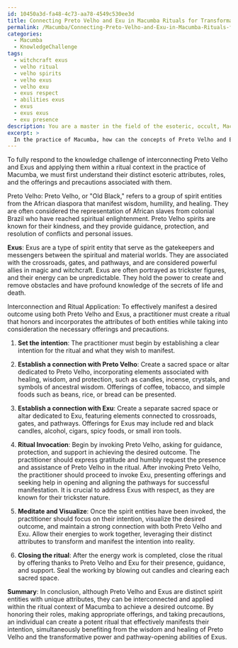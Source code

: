 ```yaml
---
id: 10450a3d-fa48-4c73-aa78-4549c530ee3d
title: Connecting Preto Velho and Exu in Macumba Rituals for Transformation
permalink: /Macumba/Connecting-Preto-Velho-and-Exu-in-Macumba-Rituals-for-Transformation/
categories:
  - Macumba
  - KnowledgeChallenge
tags:
  - witchcraft exus
  - velho ritual
  - velho spirits
  - velho exus
  - velho exu
  - exus respect
  - abilities exus
  - exus
  - exus exus
  - exu presence
description: You are a master in the field of the esoteric, occult, Macumba and Education. You are a writer of tests, challenges, books and deep knowledge on Macumba for initiates and students to gain deep insights and understanding from. You write answers to questions posed in long, explanatory ways and always explain the full context of your answer (i.e., related concepts, formulas, examples, or history), as well as the step-by-step thinking process you take to answer the challenges. Be rigorous and thorough, and summarize the key themes, ideas, and conclusions at the end.
excerpt: > 
  In the practice of Macumba, how can the concepts of Preto Velho and Exus be interconnected and applied within a ritual context to effectively manifest a desired outcome, taking into consideration their distinct esoteric attributes and the necessary offerings and precautions?
---
```

To fully respond to the knowledge challenge of interconnecting Preto Velho and Exus and applying them within a ritual context in the practice of Macumba, we must first understand their distinct esoteric attributes, roles, and the offerings and precautions associated with them.

Preto Velho:
Preto Velho, or "Old Black," refers to a group of spirit entities from the African diaspora that manifest wisdom, humility, and healing. They are often considered the representation of African slaves from colonial Brazil who have reached spiritual enlightenment. Preto Velho spirits are known for their kindness, and they provide guidance, protection, and resolution of conflicts and personal issues.

**Exus**:
Exus are a type of spirit entity that serve as the gatekeepers and messengers between the spiritual and material worlds. They are associated with the crossroads, gates, and pathways, and are considered powerful allies in magic and witchcraft. Exus are often portrayed as trickster figures, and their energy can be unpredictable. They hold the power to create and remove obstacles and have profound knowledge of the secrets of life and death.

Interconnection and Ritual Application:
To effectively manifest a desired outcome using both Preto Velho and Exus, a practitioner must create a ritual that honors and incorporates the attributes of both entities while taking into consideration the necessary offerings and precautions.

1. ****Set the intention****: The practitioner must begin by establishing a clear intention for the ritual and what they wish to manifest.

2. ****Establish a connection with Preto Velho****: Create a sacred space or altar dedicated to Preto Velho, incorporating elements associated with healing, wisdom, and protection, such as candles, incense, crystals, and symbols of ancestral wisdom. Offerings of coffee, tobacco, and simple foods such as beans, rice, or bread can be presented.

3. ****Establish a connection with Exu****: Create a separate sacred space or altar dedicated to Exu, featuring elements connected to crossroads, gates, and pathways. Offerings for Exus may include red and black candles, alcohol, cigars, spicy foods, or small iron tools.

4. ****Ritual Invocation****: Begin by invoking Preto Velho, asking for guidance, protection, and support in achieving the desired outcome. The practitioner should express gratitude and humbly request the presence and assistance of Preto Velho in the ritual. After invoking Preto Velho, the practitioner should proceed to invoke Exu, presenting offerings and seeking help in opening and aligning the pathways for successful manifestation. It is crucial to address Exus with respect, as they are known for their trickster nature.

5. ****Meditate and Visualize****: Once the spirit entities have been invoked, the practitioner should focus on their intention, visualize the desired outcome, and maintain a strong connection with both Preto Velho and Exu. Allow their energies to work together, leveraging their distinct attributes to transform and manifest the intention into reality.

6. ****Closing the ritual****: After the energy work is completed, close the ritual by offering thanks to Preto Velho and Exu for their presence, guidance, and support. Seal the working by blowing out candles and clearing each sacred space.

**Summary**:
In conclusion, although Preto Velho and Exus are distinct spirit entities with unique attributes, they can be interconnected and applied within the ritual context of Macumba to achieve a desired outcome. By honoring their roles, making appropriate offerings, and taking precautions, an individual can create a potent ritual that effectively manifests their intention, simultaneously benefiting from the wisdom and healing of Preto Velho and the transformative power and pathway-opening abilities of Exus.
